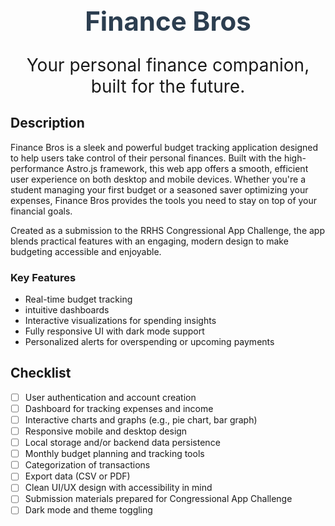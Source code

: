 <h1 align="center" style="font-size: 3em; font-weight: bold; color: #2c3e50;">Finance Bros</h1>

<p align="center" style="font-size: 2em;">Your personal finance companion, built for the future.</p>

## Description
Finance Bros is a sleek and powerful budget tracking application designed to help users take control of their personal finances. Built with the high-performance Astro.js framework, this web app offers a smooth, efficient user experience on both desktop and mobile devices. Whether you're a student managing your first budget or a seasoned saver optimizing your expenses, Finance Bros provides the tools you need to stay on top of your financial goals.

Created as a submission to the RRHS Congressional App Challenge, the app blends practical features with an engaging, modern design to make budgeting accessible and enjoyable.

### Key Features
- Real-time budget tracking
- intuitive dashboards
- Interactive visualizations for spending insights
- Fully responsive UI with dark mode support
- Personalized alerts for overspending or upcoming payments

## Checklist
- [ ] User authentication and account creation  
- [ ] Dashboard for tracking expenses and income  
- [ ] Interactive charts and graphs (e.g., pie chart, bar graph)  
- [ ] Responsive mobile and desktop design  
- [ ] Local storage and/or backend data persistence  
- [ ] Monthly budget planning and tracking tools  
- [ ] Categorization of transactions  
- [ ] Export data (CSV or PDF)  
- [ ] Clean UI/UX design with accessibility in mind  
- [ ] Submission materials prepared for Congressional App Challenge  
- [ ] Dark mode and theme toggling  
